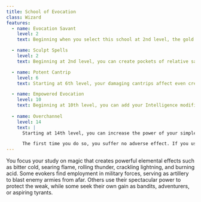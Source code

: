 ```yaml
---
title: School of Evocation
class: Wizard
features:
  - name: Evocation Savant
    level: 2
    text: Beginning when you select this school at 2nd level, the gold and time you must spend to copy an evocation spell into your spellbook is halved.

  - name: Sculpt Spells
    level: 2
    text: Beginning at 2nd level, you can create pockets of relative safety within the effects of your evocation spells. When you cast an evocation spell that affects other creatures that you can see, you can choose a number of them equal to 1 + the spell’s level. The chosen creatures automatically succeed on their saving throws against the spell, and they take no damage if they would normally take half damage on a successful save.

  - name: Potent Cantrip
    level: 6
    text: Starting at 6th level, your damaging cantrips affect even creatures that avoid the brunt of the effect. When a creature succeeds on a saving throw against your cantrip, the creature takes half the cantrip’s damage (if any) but suffers no additional effect from the cantrip.

  - name: Empowered Evocation
    level: 10
    text: Beginning at 10th level, you can add your Intelligence modifier to one damage roll of any wizard evocation spell you cast.
    
  - name: Overchannel
    level: 14
    text: |
      Starting at 14th level, you can increase the power of your simpler spells. When you cast a wizard spell of 1st through 5th level that deals damage, you can deal maximum damage with that spell.

      The first time you do so, you suffer no adverse effect. If you use this feature again before you finish a long rest, you take 2d12 necrotic damage for each level of the spell, immediately after you cast it. Each time you use this feature again before finishing a long rest, the necrotic damage per spell level increases by 1d12. This damage ignores resistance and immunity.
---
```


You focus your study on magic that creates powerful elemental effects such as bitter cold, searing flame, rolling thunder, crackling lightning, and burning acid. Some evokers find employment in military forces, serving as artillery to blast enemy armies from afar. Others use their spectacular power to protect the weak, while some seek their own gain as bandits, adventurers, or aspiring tyrants.
